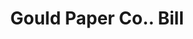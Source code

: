 ---
doi: 10.7916/D88S620J
date_other: '1900'
date_other_textual: 1900-1909
form: printed ephemera
genre:
- Invoices
name:
- Gould Paper Co.
object_in_context_url: https://biggert.cul.columbia.edu/items/view/ave_biggert_00929
subject_hierarchical_geographic:
- Lyons Falls, New York, United States
subject_name:
- Gould Paper Co.
title: Gould Paper Co.. Bill
sort_title: Gould Paper Co.. Bill
call_number: ave_biggert_00929
coordinates:
- 43.61694444444444,-75.36166666666666
pid: ave_biggert_00929
identifiers: ave_biggert_00929
permalink: /biggert/ave_biggert_00929/
layout: iiif-image-page
---